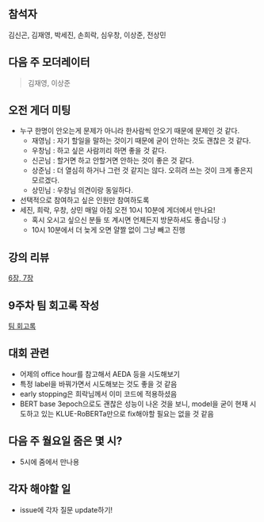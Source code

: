 ## 참석자
김신곤, 김재영, 박세진, 손희락, 심우창, 이상준, 전상민

## 다음 주 모더레이터
> 김재영, 이상준

## 오전 게더 미팅
- 누구 한명이 안오는게 문제가 아니라 한사람씩 안오기 때문에 문제인 것 같다.
  - 재영님 : 자기 할일을 말하는 것이기 때문에 굳이 안하는 것도 괜찮은 것 같다.
  - 우창님 : 하고 싶은 사람끼리 하면 좋을 것 같다.
  - 신곤님 : 할거면 하고 안할거면 안하는 것이 좋은 것 같다.
  - 상준님 : 더 열심히 하거나 그런 것 같지는 않다. 오히려 쓰는 것이 크게 좋은지 모르겠다.
  - 상민님 : 우창님 의견이랑 동일하다.
- 선택적으로 참여하고 싶은 인원만 참여하도록
- 세진, 희락, 우창, 상민 매일 아침 오전 10시 10분에 게더에서 만나요!
  - 혹시 오시고 싶으신 분들 또 계시면 언제든지 방문하셔도 좋습니당 :)
  - 10시 10분에서 더 늦게 오면 얄짤 없이 그냥 빼고 진행

## 강의 리뷰
[6장, 7장](https://drive.google.com/drive/folders/1MLI7SWBS-JM9_2zkSnySplb1YQt8fYaC)

## 9주차 팀 회고록 작성
[팀 회고록](https://drive.google.com/drive/folders/1MLI7SWBS-JM9_2zkSnySplb1YQt8fYaC)

## 대회 관련
- 어제의 office hour를 참고해서 AEDA 등을 시도해보기
- 특정 label을 바꿔가면서 시도해보는 것도 좋을 것 같음
- early stopping은 희락님께서 이미 코드에 적용하셨음
- BERT base 3epoch으로도 괜찮은 성능이 나온 것을 보니, model을 굳이 현재 시도하고 있는 KLUE-RoBERTa만으로 fix해야할 필요는 없을 것 같음

## 다음 주 월요일 줌은 몇 시?
- 5시에 줌에서 만나용

## 각자 해야할 일
- issue에 각자 질문 update하기!
